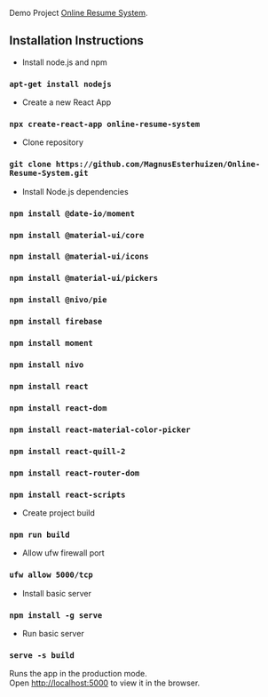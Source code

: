 Demo Project [Online Resume System](http://businessbox1.dedicated.co.za).

## Installation Instructions

* Install node.js and npm
### `apt-get install nodejs`

* Create a new React App
### `npx create-react-app online-resume-system`

* Clone repository
### `git clone https://github.com/MagnusEsterhuizen/Online-Resume-System.git`

* Install Node.js dependencies
### `npm install @date-io/moment`

### `npm install @material-ui/core`

### `npm install @material-ui/icons`

### `npm install @material-ui/pickers`

### `npm install @nivo/pie`

### `npm install firebase`

### `npm install moment`

### `npm install nivo`

### `npm install react`

### `npm install react-dom`

### `npm install react-material-color-picker`

### `npm install react-quill-2`

### `npm install react-router-dom`

### `npm install react-scripts`

* Create project build
### `npm run build`

* Allow ufw firewall port
### `ufw allow 5000/tcp`

* Install basic server
### `npm install -g serve`

* Run basic server
### `serve -s build`

Runs the app in the production mode.<br>
Open [http://localhost:5000](http://localhost:5000) to view it in the browser.